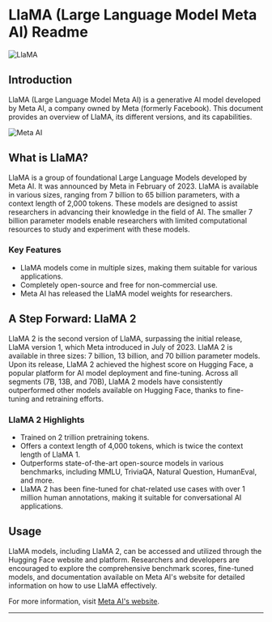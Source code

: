 # LlaMA (Large Language Model Meta AI) Readme

![LlaMA]([image1.jpg](https://github.com/rania-hossam/LLAMA_FROM_SCRATCH_PYTORCH/blob/master/images/photo_6048509869687946820_x.jpg))

## Introduction

LlaMA (Large Language Model Meta AI) is a generative AI model developed by Meta AI, a company owned by Meta (formerly Facebook). This document provides an overview of LlaMA, its different versions, and its capabilities.

![Meta AI]([images/photo_6048509869687946819_x.jpg](https://github.com/rania-hossam/LLAMA_FROM_SCRATCH_PYTORCH/blob/master/images/photo_6048509869687946819_x.jpg))

## What is LlaMA?

LlaMA is a group of foundational Large Language Models developed by Meta AI. It was announced by Meta in February of 2023. LlaMA is available in various sizes, ranging from 7 billion to 65 billion parameters, with a context length of 2,000 tokens. These models are designed to assist researchers in advancing their knowledge in the field of AI. The smaller 7 billion parameter models enable researchers with limited computational resources to study and experiment with these models.

### Key Features

- LlaMA models come in multiple sizes, making them suitable for various applications.
- Completely open-source and free for non-commercial use.
- Meta AI has released the LlaMA model weights for researchers.

## A Step Forward: LlaMA 2

LlaMA 2 is the second version of LlaMA, surpassing the initial release, LlaMA version 1, which Meta introduced in July of 2023. LlaMA 2 is available in three sizes: 7 billion, 13 billion, and 70 billion parameter models. Upon its release, LlaMA 2 achieved the highest score on Hugging Face, a popular platform for AI model deployment and fine-tuning. Across all segments (7B, 13B, and 70B), LlaMA 2 models have consistently outperformed other models available on Hugging Face, thanks to fine-tuning and retraining efforts.

### LlaMA 2 Highlights

- Trained on 2 trillion pretraining tokens.
- Offers a context length of 4,000 tokens, which is twice the context length of LlaMA 1.
- Outperforms state-of-the-art open-source models in various benchmarks, including MMLU, TriviaQA, Natural Question, HumanEval, and more.
- LlaMA 2 has been fine-tuned for chat-related use cases with over 1 million human annotations, making it suitable for conversational AI applications.

## Usage

LlaMA models, including LlaMA 2, can be accessed and utilized through the Hugging Face website and platform. Researchers and developers are encouraged to explore the comprehensive benchmark scores, fine-tuned models, and documentation available on Meta AI's website for detailed information on how to use LlaMA effectively.

For more information, visit [Meta AI's website](https://meta.ai/).

---

